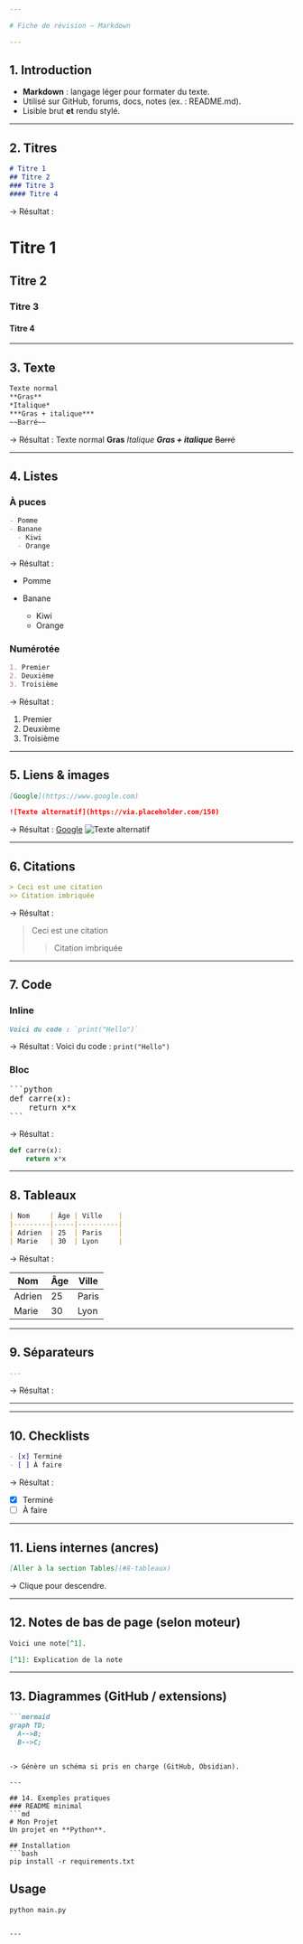 ```yaml
---

# Fiche de révision – Markdown

---
```


## 1. Introduction

* **Markdown** : langage léger pour formater du texte.
* Utilisé sur GitHub, forums, docs, notes (ex. : README.md).
* Lisible brut **et** rendu stylé.

---

## 2. Titres

```md
# Titre 1
## Titre 2
### Titre 3
#### Titre 4
```

-> Résultat :

# Titre 1

## Titre 2

### Titre 3

#### Titre 4

---

## 3. Texte

```md
Texte normal
**Gras**
*Italique*
***Gras + italique***
~~Barré~~
```

-> Résultat :
Texte normal
**Gras**
*Italique*
***Gras + italique***
~~Barré~~

---

## 4. Listes

### À puces

```md
- Pomme
- Banane
  - Kiwi
  - Orange
```

-> Résultat :

* Pomme
* Banane

  * Kiwi
  * Orange

### Numérotée

```md
1. Premier
2. Deuxième
3. Troisième
```

-> Résultat :

1. Premier
2. Deuxième
3. Troisième

---

## 5. Liens & images

```md
[Google](https://www.google.com)

![Texte alternatif](https://via.placeholder.com/150)
```

-> Résultat :
[Google](https://www.google.com)
![Texte alternatif](https://via.placeholder.com/150)

---

## 6. Citations

```md
> Ceci est une citation
>> Citation imbriquée
```

-> Résultat :

> Ceci est une citation
>
> > Citation imbriquée

---

## 7. Code

### Inline

```md
Voici du code : `print("Hello")`
```

-> Résultat :
Voici du code : `print("Hello")`

### Bloc

<pre>
```python
def carre(x):
    return x*x
```
</pre>

-> Résultat :

```python
def carre(x):
    return x*x
```

---

## 8. Tableaux

```md
| Nom     | Âge | Ville    |
|---------|-----|----------|
| Adrien  | 25  | Paris    |
| Marie   | 30  | Lyon     |
```

-> Résultat :

| Nom    | Âge | Ville |
| ------ | --- | ----- |
| Adrien | 25  | Paris |
| Marie  | 30  | Lyon  |

---

## 9. Séparateurs

```md
---
```

-> Résultat :

---

---

## 10. Checklists

```md
- [x] Terminé
- [ ] À faire
```

-> Résultat :

* [x] Terminé
* [ ] À faire

---

## 11. Liens internes (ancres)

```md
[Aller à la section Tables](#8-tableaux)
```

-> Clique pour descendre.

---

## 12. Notes de bas de page (selon moteur)

```md
Voici une note[^1].

[^1]: Explication de la note
```

---

## 13. Diagrammes (GitHub / extensions)

````md
```mermaid
graph TD;
  A-->B;
  B-->C;
````

````

-> Génère un schéma si pris en charge (GitHub, Obsidian).

---

## 14. Exemples pratiques
### README minimal
```md
# Mon Projet
Un projet en **Python**.

## Installation
```bash
pip install -r requirements.txt
````

## Usage

```bash
python main.py
```

```

---
